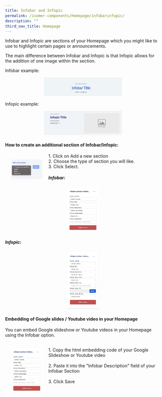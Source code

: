 ```yaml
---
title: Infobar and Infopic
permalink: /isomer-components/Homepage/infobarinfopic/
description: ""
third_nav_title: Homepage
---
```

Infobar and Infopic are sections of your Homepage which you might like to use to highlight certain pages or announcements.

The main difference between Infobar and Infopic is that Infopic allows for the addition of one image within the section.

Infobar example:
<center><img src="/images/infobarexample.jpeg" style="width:50%"></center>

Infopic example:
<center><img src="/images/infopiclook.jpg" style="width:50%"></center>

#### How to create an additional section of Infobar/Infopic:

<div>
<div style="float: left; padding:20px">
<img src="/images/addanewsection.png" style="width:100px"></div>
<div>1. Click on Add a new section<br>2. Choose the type of section you will like.<br>
3. Click Select.</div></div>


##### Infobar:
<center><img src="/images/infobar.jpeg" style="width:100px"></center>

##### Infopic:
<center><img src="/images/infopic.jpg" style="width:100px"></center>

#### Embedding of Google slides / Youtube video in your Homepage

You can embed Google slideshow or Youtube videos in your Homepage using the Infobar option.

<div>
<div style="float: left; padding:20px">
<img src="/images/infobar.jpeg" style="width:100px">
</div><div><br>
1. Copy the html embedding code of your Google Slideshow or Youtube video<br><br>
2. Paste it into the "Infobar Description" field of your Infobar Section<br><br>
3. Click Save
</div></div>